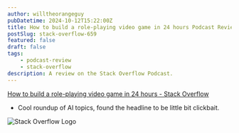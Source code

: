 ```yaml
---
author: willtheorangeguy
pubDatetime: 2024-10-12T15:22:00Z
title: How to build a role-playing video game in 24 hours Podcast Review
postSlug: stack-overflow-659
featured: false
draft: false
tags:
    - podcast-review
    - stack-overflow
description: A review on the Stack Overflow Podcast.
---
```


[How to build a role-playing video game in 24 hours - Stack Overflow](https://stackoverflow.blog/2024/01/11/how-to-build-a-role-playing-video-game-in-24-hours/)

-   Cool roundup of AI topics, found the headline to be little bit clickbait.

![Stack Overflow Logo](https://is1-ssl.mzstatic.com/image/thumb/Podcasts116/v4/6d/32/15/6d32155b-12ec-8d15-2f76-256e8e7f8dcf/mza_16949506039235574720.jpg/300x300bb.webp)
